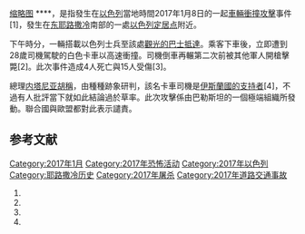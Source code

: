 [缩略图](https://zh.wikipedia.org/wiki/File:Truck_used_in_2017_Jerusalem_truck_attack.jpg "fig:缩略图") ****，是指發生在[以色列](../Page/以色列.md "wikilink")當地時間2017年1月8日的一起[車輛衝撞攻擊](../Page/車輛衝撞攻擊.md "wikilink")事件\[1\]，發生在[东耶路撒冷](../Page/东耶路撒冷.md "wikilink")南部的一處[以色列定居点](../Page/以色列定居点.md "wikilink")附近。

下午時分，一輛搭載以色列士兵至該處[觀光的](https://zh.wikipedia.org/wiki/觀光 "wikilink")[巴士抵達](https://zh.wikipedia.org/wiki/巴士 "wikilink")。乘客下車後，立即遭到28歲司機駕駛的白色卡車以高速衝撞。司機倒車再輾第二次前被其他軍人開槍擊斃\[2\]。此次事件造成4人死亡與15人受傷\[3\]。

總理[内塔尼亚胡稱](https://zh.wikipedia.org/wiki/内塔尼亚胡 "wikilink")，由種種跡象研判，該名卡車司機是[伊斯蘭國的支持者](https://zh.wikipedia.org/wiki/伊斯蘭國 "wikilink")\[4\]，不過有人批評當下就如此結論過於草率。此次攻擊係由巴勒斯坦的一個極端組織所發動。聯合國與歐盟都對此表示譴責。

## 参考文献

[Category:2017年1月](https://zh.wikipedia.org/wiki/Category:2017年1月 "wikilink") [Category:2017年恐怖活动](https://zh.wikipedia.org/wiki/Category:2017年恐怖活动 "wikilink") [Category:2017年以色列](https://zh.wikipedia.org/wiki/Category:2017年以色列 "wikilink") [Category:耶路撒冷历史](https://zh.wikipedia.org/wiki/Category:耶路撒冷历史 "wikilink") [Category:2017年屠杀](https://zh.wikipedia.org/wiki/Category:2017年屠杀 "wikilink") [Category:2017年道路交通事故](https://zh.wikipedia.org/wiki/Category:2017年道路交通事故 "wikilink")

1.
2.
3.
4.